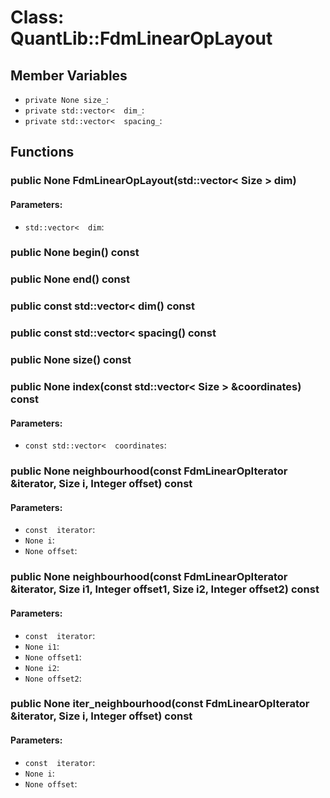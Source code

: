 # Class: QuantLib::FdmLinearOpLayout

## Member Variables
- `private None size_`: 
- `private std::vector<  dim_`: 
- `private std::vector<  spacing_`: 

## Functions
### public None FdmLinearOpLayout(std::vector< Size > dim)

#### Parameters:
- `std::vector<  dim`: 

### public None begin() const


### public None end() const


### public const std::vector<  dim() const


### public const std::vector<  spacing() const


### public None size() const


### public None index(const std::vector< Size > &coordinates) const

#### Parameters:
- `const std::vector<  coordinates`: 

### public None neighbourhood(const FdmLinearOpIterator &iterator, Size i, Integer offset) const

#### Parameters:
- `const  iterator`: 
- `None i`: 
- `None offset`: 

### public None neighbourhood(const FdmLinearOpIterator &iterator, Size i1, Integer offset1, Size i2, Integer offset2) const

#### Parameters:
- `const  iterator`: 
- `None i1`: 
- `None offset1`: 
- `None i2`: 
- `None offset2`: 

### public None iter_neighbourhood(const FdmLinearOpIterator &iterator, Size i, Integer offset) const

#### Parameters:
- `const  iterator`: 
- `None i`: 
- `None offset`: 

